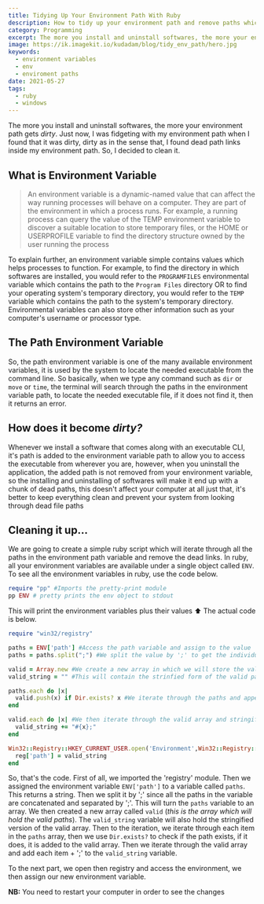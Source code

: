 ```yaml
---
title: Tidying Up Your Environment Path With Ruby
description: How to tidy up your environment path and remove paths which are dead links using the Ruby programming language
category: Programming
excerpt: The more you install and uninstall softwares, the more your environment path gets dirty
image: https://ik.imagekit.io/kudadam/blog/tidy_env_path/hero.jpg
keywords:
  - environment variables
  - env
  - enviroment paths
date: 2021-05-27
tags:
  - ruby
  - windows
---
```


<p class="intro">
The more you install and uninstall softwares, the more your environment path gets <i>dirty</i>.
Just now, I was fidgeting with my environment path when I found that it was dirty, dirty as in the sense that, I found dead path links inside my environment path. So, I decided to clean it.
</p>

## What is Environment Variable

> An environment variable is a dynamic-named value that can affect the way running processes will behave on a computer. They are part of the environment in which a process runs. For example, a running process can query the value of the TEMP environment variable to discover a suitable location to store temporary files, or the HOME or USERPROFILE variable to find the directory structure owned by the user running the process

To explain further, an environment variable simple contains values which helps processes to function. For example, to find the directory in which softwares are installed, you would refer to the `PROGRAMFILES` environmental variable which contains the path to the `Program Files` directory OR to find your operating system's temporary directory, you would refer to the `TEMP` variable which contains the path to the system's temporary directory. Environmental variables can also store other information such as your computer's username or processor type.

## The Path Environment Variable

So, the path environment variable is one of the many available environment variables, it is used by the system to locate the needed executable from the command line. So basically, when we type any command such as `dir` or `move` or `time`, the terminal will search through the paths in the environment variable path, to locate the needed executable file, if it does not find it, then it returns an error.

## How does it become _dirty?_

Whenever we install a software that comes along with an executable CLI, it's path is added to the environment variable path to allow you to access the executable from wherever you are, however, when you uninstall the application, the added path is not removed from your environment variable, so the installing and uninstalling of softwares will make it end up with a chunk of dead paths, this doesn't affect your computer at all just that, it's better to keep everything clean and prevent your system from looking through dead file paths

## Cleaning it up...

We are going to create a simple ruby script which will iterate through all the paths in the environment path variable and remove the dead links.
In ruby, all your environment variables are available under a single object called `ENV`.
To see all the environment variables in ruby, use the code below.

```ruby
require "pp" #Imports the pretty-print module
pp ENV # pretty prints the env object to stdout
```

This will print the environment variables plus their values :arrow_up:
The actual code is below.

```ruby
require "win32/registry"

paths = ENV['path'] #Access the path variable and assign to the value 'paths'
paths = paths.split(";") #We split the value by ';' to get the individual paths

valid = Array.new #We create a new array in which we will store the valid paths
valid_string = "" #This will contain the strinfied form of the valid paths

paths.each do |x|
  valid.push(x) if Dir.exists? x #We iterate through the paths and append the path to the valid array if it exists
end

valid.each do |x| #We then iterate through the valid array and stringify it
  valid_string += "#{x};"
end

Win32::Registry::HKEY_CURRENT_USER.open('Environment',Win32::Registry::KEY_WRITE) do |reg| #We open the environment in the registry and assign our new value
  reg['path'] = valid_string
end
```

So, that's the code.
First of all, we imported the 'registry' module. Then we assigned the environment variable `ENV['path']` to a variable called `paths`. This returns a string.
Then we split it by ';' since all the paths in the variable are concatenated and separated by ';'. This will turn the `paths` variable to an array.
We then created a new array called `valid` (_this is the array which will hold the valid paths_).
The `valid_string` variable will also hold the stringified version of the valid array.
Then to the iteration, we iterate through each item in the `paths` array, then we use `Dir.exists?` to check if the path exists, if it does, it is added to the valid array.
Then we iterate through the valid array and add each item + ';' to the `valid_string` variable.

To the next part, we open then registry and access the environment, we then assign our new environment variable.

**NB:** You need to restart your computer in order to see the changes
